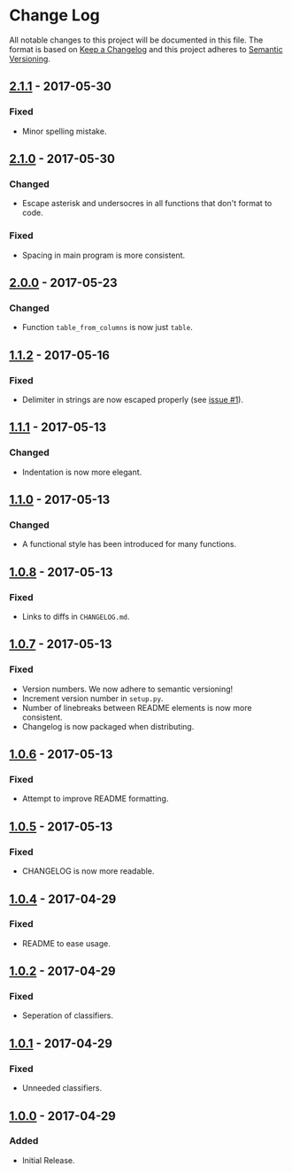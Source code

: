 # Change Log

All notable changes to this project will be documented in this file. The format
is based on [Keep a Changelog](http://keepachangelog.com/) and this project
adheres to [Semantic Versioning](http://semver.org/).

## [2.1.1] -  2017-05-30
### Fixed
-   Minor spelling mistake.

## [2.1.0] -  2017-05-30
### Changed
-   Escape asterisk and undersocres in all functions that don't format to code.
### Fixed
-   Spacing in main program is more consistent.

## [2.0.0] - 2017-05-23
### Changed
-   Function `table_from_columns` is now just `table`.

## [1.1.2] - 2017-05-16
### Fixed
-   Delimiter in strings are now escaped properly (see [issue #1][]).

## [1.1.1] - 2017-05-13
### Changed
-   Indentation is now more elegant.

## [1.1.0] - 2017-05-13
### Changed
-   A functional style has been introduced for many functions.

## [1.0.8] - 2017-05-13
### Fixed
-   Links to diffs in `CHANGELOG.md`.

## [1.0.7] - 2017-05-13
### Fixed
-   Version numbers. We now adhere to semantic versioning!
-   Increment version number in `setup.py`.
-   Number of linebreaks between README elements is now more consistent.
-   Changelog is now packaged when distributing.

## [1.0.6] - 2017-05-13
### Fixed
-   Attempt to improve README formatting.

## [1.0.5] - 2017-05-13
### Fixed
-   CHANGELOG is now more readable.

## [1.0.4] - 2017-04-29
### Fixed
-   README to ease usage.

## [1.0.2] - 2017-04-29
### Fixed
-   Seperation of classifiers.

## [1.0.1] - 2017-04-29
### Fixed
-   Unneeded classifiers.

## [1.0.0] - 2017-04-29
### Added
-   Initial Release.

[Unreleased]: https://github.com/abactel/markdown_strings/compare/v0.3.0...HEAD
[1.0.0]: https://github.com/abactel/markdown_strings/commit/328395bd8ca7024d23270164623c28f49c544e20
[1.0.1]: https://github.com/abactel/markdown_strings/compare/v1.0.0...v1.0.1
[1.0.2]: https://github.com/abactel/markdown_strings/compare/v1.0.1...v1.0.2
[1.0.4]: https://github.com/abactel/markdown_strings/compare/v1.0.2...v1.0.4
[1.0.5]: https://github.com/abactel/markdown_strings/compare/v1.0.4...v1.0.5
[1.0.6]: https://github.com/abactel/markdown_strings/compare/v1.0.5...v1.0.6
[1.0.7]: https://github.com/abactel/markdown_strings/compare/v1.0.6...v1.0.7
[1.0.8]: https://github.com/abactel/markdown_strings/compare/v1.0.7...v1.0.8
[1.1.0]: https://github.com/abactel/markdown_strings/compare/v1.0.8...v1.1.0
[1.1.1]: https://github.com/abactel/markdown_strings/compare/v1.1.0...v1.1.1
[1.1.2]: https://github.com/abactel/markdown_strings/compare/v1.1.1...v1.1.2
[2.0.0]: https://github.com/abactel/markdown_strings/compare/v1.1.2...v2.0.0
[2.1.0]: https://github.com/abactel/markdown_strings/compare/v2.0.0...v2.1.0
[2.1.1]: https://github.com/abactel/markdown_strings/compare/v2.1.0...v2.1.1


[issue #1]: https://github.com/abactel/markdown_strings/issues/1
